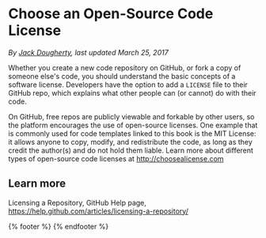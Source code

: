 # Choose an Open-Source Code License
*By [Jack Dougherty](../../introduction/who.md), last updated March 25, 2017*

Whether you create a new code repository on GitHub, or fork a copy of someone else's code, you should understand the basic concepts of a software license. Developers have the option to add a ```LICENSE``` file to their GitHub repo, which explains what other people can (or cannot) do with their code.

On GitHub, free repos are publicly viewable and forkable by other users, so the platform encourages the use of open-source licenses. One example that is commonly used for code templates linked to this book is the MIT License: it allows anyone to copy, modify, and redistribute the code, as long as they credit the author(s) and do not hold them liable. Learn more about different types of open-source code licenses at http://choosealicense.com

## Learn more
Licensing a Repository, GitHub Help page, https://help.github.com/articles/licensing-a-repository/

{% footer %}
{% endfooter %}
